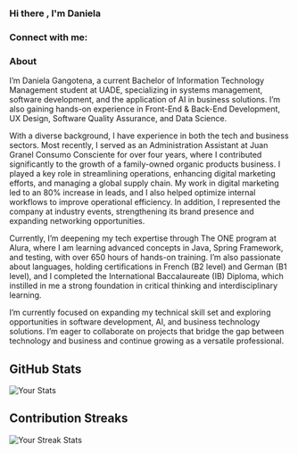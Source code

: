 ### Hi there , I'm  Daniela 


<h3 align="left">Connect with me:</h3>
<p align="left">

### About
<p>
I’m Daniela Gangotena, a current Bachelor of Information Technology Management student at UADE, specializing in systems management, software development, and the application of AI in business solutions. I’m also gaining hands-on experience in Front-End & Back-End Development, UX Design, Software Quality Assurance, and Data Science.

With a diverse background, I have experience in both the tech and business sectors. Most recently, I served as an Administration Assistant at Juan Granel Consumo Consciente for over four years, where I contributed significantly to the growth of a family-owned organic products business. I played a key role in streamlining operations, enhancing digital marketing efforts, and managing a global supply chain. My work in digital marketing led to an 80% increase in leads, and I also helped optimize internal workflows to improve operational efficiency. In addition, I represented the company at industry events, strengthening its brand presence and expanding networking opportunities.

Currently, I’m deepening my tech expertise through The ONE program at Alura, where I am learning advanced concepts in Java, Spring Framework, and testing, with over 650 hours of hands-on training. I’m also passionate about languages, holding certifications in French (B2 level) and German (B1 level), and I completed the International Baccalaureate (IB) Diploma, which instilled in me a strong foundation in critical thinking and interdisciplinary learning.

I’m currently focused on expanding my technical skill set and exploring opportunities in software development, AI, and business technology solutions. I’m eager to collaborate on projects that bridge the gap between technology and business and continue growing as a versatile professional.
  
</p>

## GitHub Stats
![Your Stats](https://github-readme-stats.vercel.app/api?username=dggtn&show_icons=true&theme=dark)

## Contribution Streaks
![Your Streak Stats](https://github-readme-streak-stats.herokuapp.com/?user=dggtn)

